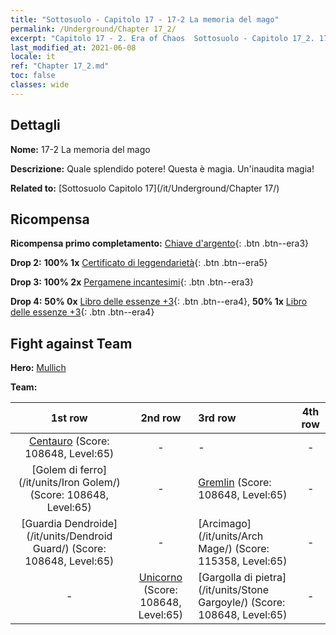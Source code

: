 ```yaml
---
title: "Sottosuolo - Capitolo 17 - 17-2 La memoria del mago"
permalink: /Underground/Chapter 17_2/
excerpt: "Capitolo 17 - 2. Era of Chaos  Sottosuolo - Capitolo 17_2. 17-2 La memoria del mago"
last_modified_at: 2021-06-08
locale: it
ref: "Chapter 17_2.md"
toc: false
classes: wide
---
```


## Dettagli

 **Nome:** 17-2 La memoria del mago

 **Descrizione:** Quale splendido potere! Questa è magia. Un'inaudita magia!

 **Related to:** [Sottosuolo Capitolo 17](/it/Underground/Chapter 17/)

## Ricompensa

 **Ricompensa primo completamento:** [Chiave d'argento](/ItemsIT/con_693/){: .btn .btn--era3}

 **Drop 2:** **100% 1x** [Certificato di leggendarietà](/ItemsIT/mat_67/){: .btn .btn--era5}

 **Drop 3:** **100% 2x** [Pergamene incantesimi](/ItemsIT/con_694/){: .btn .btn--era3}

 **Drop 4:** **50% 0x** [Libro delle essenze +3](/ItemsIT/mat_60/){: .btn .btn--era4}, **50% 1x** [Libro delle essenze +3](/ItemsIT/mat_60/){: .btn .btn--era4}


## Fight against Team
 **Hero:** [Mullich](/it/heroes/Mullich/)

 **Team:**


  | 1st row | 2nd row | 3rd row | 4th row |
  |:----:|:----:|:----|:----:|
  | [Centauro](/it/units/Centaur/) (Score: 108648, Level:65)  | - | - | - |
  | [Golem di ferro](/it/units/Iron Golem/) (Score: 108648, Level:65)  | - | [Gremlin](/it/units/Gremlin/) (Score: 108648, Level:65)  | - |
  | [Guardia Dendroide](/it/units/Dendroid Guard/) (Score: 108648, Level:65)  | - | [Arcimago](/it/units/Arch Mage/) (Score: 115358, Level:65)  | - |
  | - | [Unicorno](/it/units/Unicorn/) (Score: 108648, Level:65)  | [Gargolla di pietra](/it/units/Stone Gargoyle/) (Score: 108648, Level:65)  | - |


